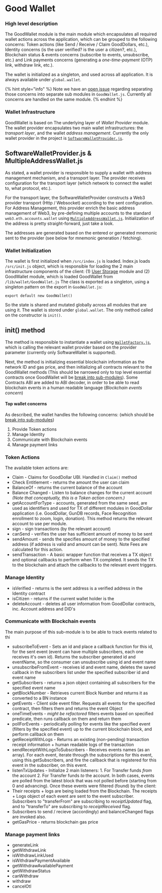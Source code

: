 # Good Wallet



### High level description

The GoodWallet module is the main module which encapsulates all required wallet actions across the application, which can be grouped to the following concerns: Token actions \(like Send / Receive / Claim GoodDollars, etc.\), Identity concerns \(is the user verified? is the user a citizen?, etc.\), Blockchain status & events concerns \(subscribe to events, unsubscribe, etc.\) and Link payments concerns \(generating a _one-time-payment_ \(OTP\) link, withdraw link, etc.\).

The wallet is initialized as a singleton, and used across all application. It is always available under `global.wallet`.

{% hint style="info" %}
Note we have an [open issue](https://github.com/GoodDollar/GoodDAPP/issues/134) regarding separating those concerns into separate sub modules in `GoodWallet.js`. Currently all concerns are handled on the same module.
{% endhint %}

### Wallet Infrastructure

GoodWallet is based on The underlying layer of _Wallet Provider_ module. The wallet provider encapsulates two main wallet infrastructures: the _transport layer_, and the wallet _address management_. Currently the only wallet provider in the project is [`SoftwareWalletProvider.js`](https://github.com/GoodDollar/GoodDAPP/blob/master/src/lib/wallet/SoftwareWalletProvider.js).

## SoftwareWalletProvider.js & MultipleAddressWallet.js

As stated, a wallet provider is responsible to supply a wallet with address management mechanism, and a transport layer. The provider receives configuration for the transport layer \(which network to connect the wallet to, what protocol, etc.\).

For the transport layer, the SoftwareWalletProvider constructs a Web3 provider transport \(Http / Websocket\) according to the sent configuration. For Address Management, this provider enrich the basic address management of Web3, by pre-defining multiple accounts to the standard `web3.eth.accounts.wallet` using [`MultipleAddressWallet.js`](https://github.com/GoodDollar/GoodDAPP/blob/master/src/lib/wallet/MultipleAddressWallet.js). Initialization of the address is pretty straight-forward, just take a look.

The addresses are generated based on the entered or generated mnemonic sent to the provider \(see below for mnemonic generation / fetching\).

### Wallet Initialization

The wallet is first initialized when `/src/index.js` is loaded. Index.js loads `/src/init.js` object, which is responsible for loading the 2 main infrastructure components of the client: \(1\) [User Storage](../user-storage.md) module and \(2\) GoodWallet module, which is loaded GoodWallet from `/lib/wallet/GoodWallet.js` The class is exported as a singleton, using a singleton pattern on the export in `GoodWallet.js`:

```text
export default new GoodWallet()
```

So the state is shared and mutated globally across all modules that are using it. The wallet is stored under `global.wallet`. The only method called on the constructor is `init()`.

## init\(\) method

The method is responsible to instantiate a wallet using [`WalletFactory.js`](https://github.com/GoodDollar/GoodDAPP/blob/master/src/lib/wallet/WalletFactory.js), which is calling the relevant wallet provider based on the provider parameter \(currently only SoftwareWallet is supported\).

Next, the method is initializing essential blockchain information as the network ID and gas price, and then initializing all contracts relevant to the GoodWallet methods \(This should be narrowed only to top level essential contracts once GoodWallet will be [break into sub-modules](https://github.com/GoodDollar/GoodDAPP/issues/134)\). Some Contracts ABI are added to ABI decoder, in order to be able to read blockchain events in a human readable language \(_Blockchain events concern_\)

#### Top wallet concerns

As described, the wallet handles the following concerns: \(which should be [break into sub-modules](https://github.com/GoodDollar/GoodDAPP/issues/134)\)

1. Provide Token actions
2. Manage Identity
3. Communicate with Blockchain events
4. Manage payment links

### Token Actions

The available token actions are:

* Claim - Claims for GoodDollar UBI. Handled in `Claim()` method
* Check Entitlement - returns the amount the user can claim
* BalanceOf - returns the current balance of the account
* Balance Changed - Listen to balance changes for the current account _\(Note that conceptually, this is a Token action concern.\)_
* getAccountForType - accounts, generated from the same seed, are used as identifiers and used for TX of different modules in GoodDollar application \(i.e. GoodDollar, GunDB records, Face Recognition enrollment to zoom, login, donation\). This method returns the relevant account to use per module.
* sign - sign transactions \(by the relevant account\)
* canSend - verifies the user has sufficient amount of money to be sent
* sendAmount - sends the specifies amount of money to the specified address \(if address is valid and amount can be sent\). Note Fees are calculated for this action.
* sendTransaction - A basic wrapper function that receives a TX object and optional callbacks to perform when TX completed. It sends the TX to the blockchain and attach the callbacks to the relevant event triggers.

### Manage Identity

* isVerified - returns is the sent address is a verified address in the Identity contract
* isCitizen - returns if the current wallet holder is the 
* deleteAccount - deletes all user information from GoodDollar contracts, inc. Account address and DID's

### Communicate with Blockchain events

The main purpose of this sub-module is to be able to track events related to thi

* subscribeToEvent - Sets an id and place a callback function for this id, for the sent event \(event can have multiple subscribers, each one receives it's own id\). Returns the subscriber generated id and eventName, so the consumer can unsubscribe using id and event name
* unsubscribeFromEvent - receives id and event name, deletes the saved callback in the subscribers list under the specified subscriber id and event name
* getSubscribers - returns a json object containing all subscribers for the specified event name
* getBlockNumber - Retrieves current Block Number and returns it as converted to a BN instance
* getEvents - Client side event filter. Requests all events for the specified contract, then filters them and returns the event Object
* oneTimeEvents - _might be refactored_ filters events based on specified predicate, then runs callback on them and return them
* pollForEvents - periodically polling for events like the specified event \(filters by the specified event\) up to the current blockchain block, and perform callback on them
* getReceiptWithLogs - Returns an existing \(non-pending\) transaction receipt information + human readable logs of the transaction
* sendReceiptWithLogsToSubscribers - Receives events names \(as an array\). For each event, iterate through the subscriptions for this event, using this.getSubscribers, and fire the callback that is registered for this event in the subscriber, on this event.
* listenTxUpdates - Initialize 2 main listeners: 1. For Transfer funds _from_ the account 2. For Transfer funds _to_ the account. In both cases, events are polled from the latest block that was not polled before \(starting from 0 and advancing\). Once these events were filtered \(found\) by the client:
* Their receipts + logs are being loaded from the Blockchain. The receipts + Logs object of each event are sent to the event subscriber. Subscribers to "transferFrom" are subscribing to _receiptUpdated_ flag, and to "transferTo" are subscribing to _receiptReceived_ flag.
* Subscribers to send / recieve \(accordingly\) and balanceChanged flags are invoked also.
* getGasPrice - returns blockchain gas price

### Manage payment links

* generateLink
* getWithdrawLink
* isWithdrawLinkUsed
* isWithdrawPaymentAvailable
* getWithdrawAvailablePayment
* getWithdrawStatus
* canWithdraw
* withdraw
* cancelOtl

